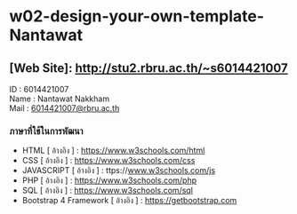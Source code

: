 # w02-design-your-own-template-Nantawat
## [Web Site]: http://stu2.rbru.ac.th/~s6014421007
ID : 6014421007 <br>
Name : Nantawat Nakkham <br>
Mail : 6014421007@rbru.ac.th <br>

### ภาษาที่ใช้ในการพัฒนา
- HTML [ อ้างอิง ] : https://www.w3schools.com/html 
- CSS [ อ้างอิง ] : https://www.w3schools.com/css 
- JAVASCRIPT [ อ้างอิง ] : ttps://www.w3schools.com/js 
- PHP [ อ้างอิง ] : https://www.w3schools.com/php 
- SQL [ อ้างอิง ] : https://www.w3schools.com/sql 
- Bootstrap 4 Framework [ อ้างอิง ] : https://getbootstrap.com 
 
